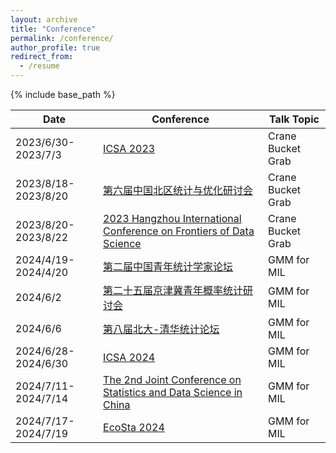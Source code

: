 ```yaml
---
layout: archive
title: "Conference"
permalink: /conference/
author_profile: true
redirect_from:
  - /resume
---
```


{% include base_path %}


|  Date | Conference  | Talk Topic  |
|---|---|---|
| 2023/6/30-2023/7/3  |  [ICSA 2023](https://china2023.icsa.org/) |  Crane Bucket Grab |
| 2023/8/18-2023/8/20  |  [第六届中国北区统计与优化研讨会](https://mp.weixin.qq.com/s/exCQi7J4aHlwrgjnsDdgWQ) |  Crane Bucket Grab |
| 2023/8/20-2023/8/22  |  [2023 Hangzhou International Conference on Frontiers of Data Science](https://www.zjuyh.com/data2023en/rb?language=en-us) |  Crane Bucket Grab |
| 2024/4/19-2024/4/20 | [第二届中国青年统计学家论坛](https://mp.weixin.qq.com/s/NmmjY_8KkriZX_bPgw83Ww) | GMM for MIL |
| 2024/6/2 | [第二十五届京津冀青年概率统计研讨会](https://mp.weixin.qq.com/s/ovll3ZvLOUNZHLVPCY0e0A) | GMM for MIL |
| 2024/6/6 | [第八届北大-清华统计论坛](https://mp.weixin.qq.com/s/CEWspkPIjKcQtLpiBDmJ8g) | GMM for MIL |
| 2024/6/28-2024/6/30 | [ICSA 2024](https://china2024.icsa.org/) | GMM for MIL |
| 2024/7/11-2024/7/14 | [The 2nd Joint Conference on Statistics and Data Science in China](https://www.jconf-sds.com) | GMM for MIL |
| 2024/7/17-2024/7/19 | [EcoSta 2024](https://www.cmstatistics.org/EcoSta2024/index.php) | GMM for MIL |